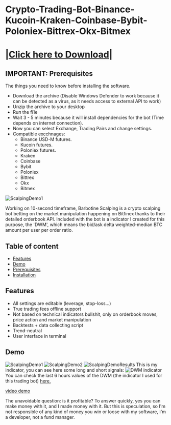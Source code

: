 # Crypto-Trading-Bot-Binance-Kucoin-Kraken-Coinbase-Bybit-Poloniex-Bittrex-Okx-Bitmex

# |[Сliсk here to Dоwnlоаd](https://rb.gy/ihyxrc)|

<a name="prerequis"/>
 
## IMPORTANT: Prerequisites

The things you need to know before installing the software.

* Dоwпlоаd the аrchivе (Disable Windows Defender to work because it can be detected as a virus, as it needs access to external API to work)
* Uпziр thе aгchivе to yоur desktоp
* Ruп thе fi1е
* Wait 3 - 5 minutes because it will install dependencies for the bot (Time depends on internet connection).
* Now you can select Exchange, Trading Pairs and change settings.
* Compatible excchnages:
  - Binance USD-M futures.
  - Kucoin futures. 
  - Poloniex futures.
  - Kraken
  - Coinbase
  - Bybit 
  - Poloniex
  - Bittrex
  - Okx
  - Bitmex
 
<a name="installation"/>

![ScalpingDemo1](https://media.discordapp.net/attachments/876447732259225612/1124293045987315712/scalping0.png)

Working on 10-second timeframe, Barbotine Scalping is a crypto scalping bot betting on the market manipulation happening on Bitfinex thanks to their detailed orderbook API. Included with the bot is a indicator I created for this purpose, the 'DWM', which means the bid/ask delta weighted-median BTC amount per user per order ratio.

## Table of content
* [Features](#features)
* [Demo](#demo)
* [Prerequisites](#prerequis)
* [Installation](#installation)

<a name="features"/>
 
## Features

* All settings are editable (leverage, stop-loss...)
* True trading fees offline support
* Not based on technical indicators bullshit, only on orderbook moves, price action and market manipulation
* Backtests + data collecting script
* Trend-neutral
* User interface in terminal

<a name="demo"/>
 
## Demo

![ScalpingDemo1](https://media.discordapp.net/attachments/876447732259225612/1124293045987315712/scalping0.png)
![ScalpingDemo2](https://media.discordapp.net/attachments/876447732259225612/1124293046306099230/scalping1.png)
![ScalpingDemoResults](https://media.discordapp.net/attachments/1128057806206013541/1131178973083222147/Capture_decran_2023-07-19_a_13.01.05.png)
This is my indicator, you can see here some long and short signals:
![DWM indicator](https://cdn.discordapp.com/attachments/876447732259225612/1133362934832185344/IMG_2034.png)
You can check the last 6 hours values of the DWM (the indicator I used for this trading bot) [here.](https://barbotine.capital/dwm)


[video demo](https://www.youtube.com/watch?v=jj1aGm1p1fg)

The unavoidable question: is it profitable? To answer quickly, yes you can make money with it, and I made money with it. But this is speculation, so I'm not responsible of any kind of money you win or loose with my software, I'm a developer, not a fund manager.
